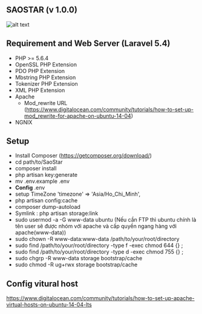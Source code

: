 ## SAOSTAR (v 1.0.0)
![alt text](https://static-pc.saostar.vn/data/themes/saostarv4/assets/images/logotapchi.png)
## Requirement and Web Server (Laravel 5.4)
- PHP >= 5.6.4
- OpenSSL PHP Extension
- PDO PHP Extension
- Mbstring PHP Extension
- Tokenizer PHP Extension
- XML PHP Extension
- Apache 
      <ul>
      <li>Mod_rewrite URL (https://www.digitalocean.com/community/tutorials/how-to-set-up-mod_rewrite-for-apache-on-ubuntu-14-04)</li>
      </ul>
- NGNIX
## Setup 
- Install Composer (https://getcomposer.org/download/)
- cd path/to/SaoStar
- composer install
- php artisan key:generate
- mv .env.example .env
- <b>Config</b> .env
- setup TimeZone 'timezone' => 'Asia/Ho_Chi_Minh',
- php artisan config:cache
- composer dump-autoload
- Symlink : php artisan storage:link
- sudo usermod -a -G www-data ubuntu (Nếu cần FTP thì ubuntu chính là tên user sẽ được nhóm với apache và cấp quyền ngang hàng với apache(www-data))
- sudo chown -R www-data:www-data /path/to/your/root/directory
- sudo find /path/to/your/root/directory -type f -exec chmod 644 {} \;    
- sudo find /path/to/your/root/directory -type d -exec chmod 755 {} \;
- sudo chgrp -R www-data storage bootstrap/cache
- sudo chmod -R ug+rwx storage bootstrap/cache 
## Config vitural host
https://www.digitalocean.com/community/tutorials/how-to-set-up-apache-virtual-hosts-on-ubuntu-14-04-lts